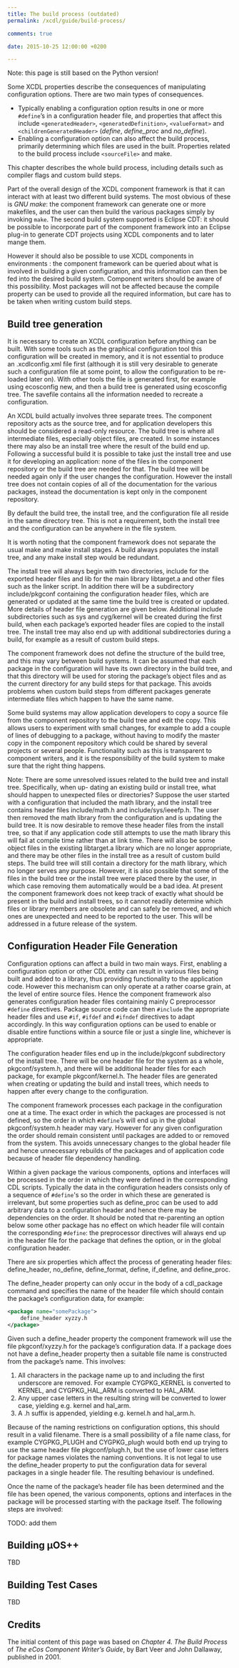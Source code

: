 ```yaml
---
title: The build process (outdated)
permalink: /xcdl/guide/build-process/

comments: true

date: 2015-10-25 12:00:00 +0200

---
```


Note: this page is still based on the Python version!

Some XCDL properties describe the consequences of manipulating configuration options. There are two main types of consequences.

-   Typically enabling a configuration option results in one or more `#define`’s in a configuration header file, and properties that affect this include `<generatedHeader>`, `<generatedDefinition>`, `<valueFormat>` and `<childrenGeneratedHeader>` (*define*, *define_proc* and *no_define*).
-   Enabling a configuration option can also affect the build process, primarily determining which files are used in the built. Properties related to the build process include `<sourceFile>` and make.

This chapter describes the whole build process, including details such as compiler flags and custom build steps.

Part of the overall design of the XCDL component framework is that it can interact with at least two different build systems. The most obvious of these is *GNU make*: the component framework can generate one or more makefiles, and the user can then build the various packages simply by invoking `make`. The second build system supported is Eclipse CDT: it should be possible to incorporate part of the component framework into an Eclipse plug-in to generate CDT projects using XCDL components and to later mange them.

However it should also be possible to use XCDL components in environments : the component framework can be queried about what is involved in building a given configuration, and this information can then be fed into the desired build system. Component writers should be aware of this possibility. Most packages will not be affected because the compile property can be used to provide all the required information, but care has to be taken when writing custom build steps.

## Build tree generation

It is necessary to create an XCDL configuration before anything can be built. With some tools such as the graphical configuration tool this configuration will be created in memory, and it is not essential to produce an .xcdlconfig.xml file first (although it is still very desirable to generate such a configuration file at some point, to allow the configuration to be re-loaded later on). With other tools the file is generated first, for example using ecosconfig new, and then a build tree is generated using ecosconfig tree. The savefile contains all the information needed to recreate a configuration.

An XCDL build actually involves three separate trees. The component repository acts as the source tree, and for application developers this should be considered a read-only resource. The build tree is where all intermediate files, especially object files, are created. In some instances there may also be an install tree where the result of the build end up. Following a successful build it is possible to take just the install tree and use it for developing an application: none of the files in the component repository or the build tree are needed for that. The build tree will be needed again only if the user changes the configuration. However the install tree does not contain copies of all of the documentation for the various packages, instead the documentation is kept only in the component repository.

By default the build tree, the install tree, and the configuration file all reside in the same directory tree. This is not a requirement, both the install tree and the configuration can be anywhere in the file system.

It is worth noting that the component framework does not separate the usual make and make install stages. A build always populates the install tree, and any make install step would be redundant.

The install tree will always begin with two directories, include for the exported header files and lib for the main library libtarget.a and other files such as the linker script. In addition there will be a subdirectory include/pkgconf containing the configuration header files, which are generated or updated at the same time the build tree is created or updated. More details of header file generation are given below. Additional include subdirectories such as sys and cyg/kernel will be created during the first build, when each package’s exported header files are copied to the install tree. The install tree may also end up with additional subdirectories during a build, for example as a result of custom build steps.

The component framework does not define the structure of the build tree, and this may vary between build systems. It can be assumed that each package in the configuration will have its own directory in the build tree, and that this directory will be used for storing the package’s object files and as the current directory for any build steps for that package. This avoids problems when custom build steps from different packages generate intermediate files which happen to have the same name.

Some build systems may allow application developers to copy a source file from the component repository to the build tree and edit the copy. This allows users to experiment with small changes, for example to add a couple of lines of debugging to a package, without having to modify the master copy in the component repository which could be shared by several projects or several people. Functionality such as this is transparent to component writers, and it is the responsibility of the build system to make sure that the right thing happens.

Note: There are some unresolved issues related to the build tree and install tree. Specifically, when up- dating an existing build or install tree, what should happen to unexpected files or directories? Suppose the user started with a configuration that included the math library, and the install tree contains header files include/math.h and include/sys/ieeefp.h. The user then removed the math library from the configuration and is updating the build tree. It is now desirable to remove these header files from the install tree, so that if any application code still attempts to use the math library this will fail at compile time rather than at link time. There will also be some object files in the existing libtarget.a library which are no longer appropriate, and there may be other files in the install tree as a result of custom build steps. The build tree will still contain a directory for the math library, which no longer serves any purpose. However, it is also possible that some of the files in the build tree or the install tree were placed there by the user, in which case removing them automatically would be a bad idea. At present the component framework does not keep track of exactly what should be present in the build and install trees, so it cannot readily determine which files or library members are obsolete and can safely be removed, and which ones are unexpected and need to be reported to the user. This will be addressed in a future release of the system.

## Configuration Header File Generation

Configuration options can affect a build in two main ways. First, enabling a configuration option or other CDL entity can result in various files being built and added to a library, thus providing functionality to the application code. However this mechanism can only operate at a rather coarse grain, at the level of entire source files. Hence the component framework also generates configuration header files containing mainly C preprocessor `#define` directives. Package source code can then `#include` the appropriate header files and use `#if`, `#ifdef` and `#ifndef` directives to adapt accordingly. In this way configuration options can be used to enable or disable entire functions within a source file or just a single line, whichever is appropriate.

The configuration header files end up in the include/pkgconf subdirectory of the install tree. There will be one header file for the system as a whole, pkgconf/system.h, and there will be additional header files for each package, for example pkgconf/kernel.h. The header files are generated when creating or updating the build and install trees, which needs to happen after every change to the configuration.

The component framework processes each package in the configuration one at a time. The exact order in which the packages are processed is not defined, so the order in which `#define`’s will end up in the global pkgconf/system.h header may vary. However for any given configuration the order should remain consistent until packages are added to or removed from the system. This avoids unnecessary changes to the global header file and hence unnecessary rebuilds of the packages and of application code because of header file dependency handling.

Within a given package the various components, options and interfaces will be processed in the order in which they were defined in the corresponding CDL scripts. Typically the data in the configuration headers consists only of a sequence of `#define`'s so the order in which these are generated is irrelevant, but some properties such as define_proc can be used to add arbitrary data to a configuration header and hence there may be dependencies on the order. It should be noted that re-parenting an option below some other package has no effect on which header file will contain the corresponding `#define`: the preprocessor directives will always end up in the header file for the package that defines the option, or in the global configuration header.

There are six properties which affect the process of generating header files: define_header, no_define, define_format, define, if_define, and define_proc.

The define_header property can only occur in the body of a cdl_package command and specifies the name of the header file which should contain the package’s configuration data, for example:

```xml
<package name="somePackage">
    define_header xyzzy.h
</package>
```

Given such a define_header property the component framework will use the file pkgconf/xyzzy.h for the package’s configuration data. If a package does not have a define_header property then a suitable file name is constructed from the package’s name. This involves:

1.  All characters in the package name up to and including the first underscore are removed. For example CYGPKG_KERNEL is converted to KERNEL, and CYGPKG_HAL_ARM is converted to HAL_ARM.
2.  Any upper case letters in the resulting string will be converted to lower case, yielding e.g. kernel and hal_arm.
3.  A .h suffix is appended, yielding e.g. kernel.h and hal_arm.h.

Because of the naming restrictions on configuration options, this should result in a valid filename. There is a small possibility of a file name class, for example CYGPKG_PLUGH and CYGPKG_plugh would both end up trying to use the same header file pkgconf/plugh.h, but the use of lower case letters for package names violates the naming conventions. It is not legal to use the define_header property to put the configuration data for several packages in a single header file. The resulting behaviour is undefined.

Once the name of the package’s header file has been determined and the file has been opened, the various components, options and interfaces in the package will be processed starting with the package itself. The following steps are involved:

TODO: add them

## Building µOS++

TBD

## Building Test Cases

TBD

## Credits

The initial content of this page was based on *Chapter 4. The Build Process* of *The eCos Component Writer’s Guide*, by Bart Veer and John Dallaway, published in 2001.
